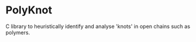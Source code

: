 PolyKnot
========

C library to heuristically identify and analyse 'knots' in open chains such as polymers.
